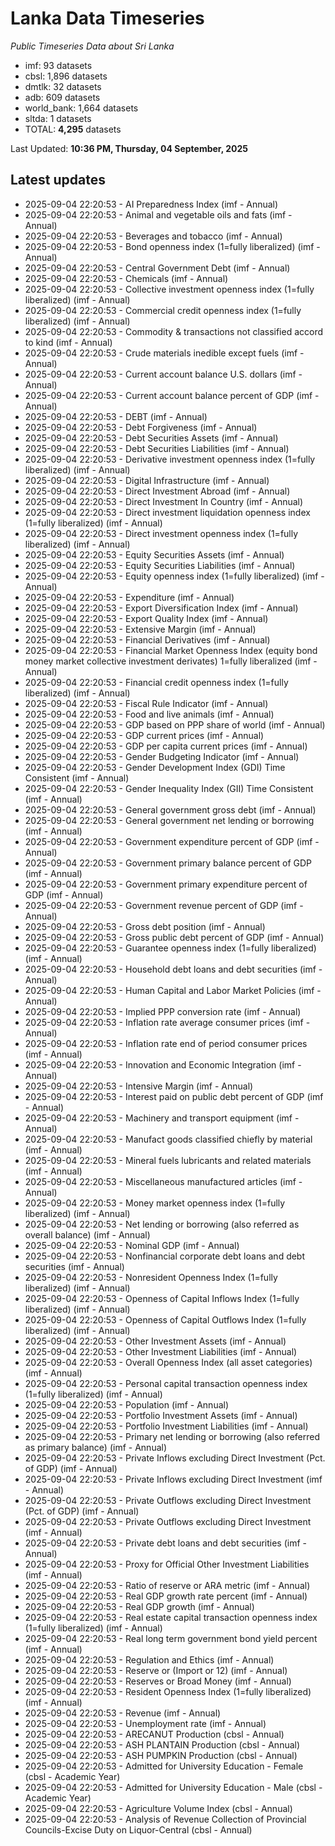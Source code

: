 # Lanka Data Timeseries
*Public Timeseries Data about Sri Lanka*

* imf: 93 datasets
* cbsl: 1,896 datasets
* dmtlk: 32 datasets
* adb: 609 datasets
* world_bank: 1,664 datasets
* sltda: 1 datasets
* TOTAL: **4,295** datasets

Last Updated: **10:36 PM, Thursday, 04 September, 2025**

## Latest updates

* 2025-09-04 22:20:53 - AI Preparedness Index (imf - Annual)
* 2025-09-04 22:20:53 - Animal and vegetable oils and fats (imf - Annual)
* 2025-09-04 22:20:53 - Beverages and tobacco (imf - Annual)
* 2025-09-04 22:20:53 - Bond openness index (1=fully liberalized) (imf - Annual)
* 2025-09-04 22:20:53 - Central Government Debt (imf - Annual)
* 2025-09-04 22:20:53 - Chemicals (imf - Annual)
* 2025-09-04 22:20:53 - Collective investment openness index (1=fully liberalized) (imf - Annual)
* 2025-09-04 22:20:53 - Commercial credit openness index (1=fully liberalized) (imf - Annual)
* 2025-09-04 22:20:53 - Commodity & transactions not classified accord to kind (imf - Annual)
* 2025-09-04 22:20:53 - Crude materials inedible except fuels (imf - Annual)
* 2025-09-04 22:20:53 - Current account balance U.S. dollars (imf - Annual)
* 2025-09-04 22:20:53 - Current account balance percent of GDP (imf - Annual)
* 2025-09-04 22:20:53 - DEBT (imf - Annual)
* 2025-09-04 22:20:53 - Debt Forgiveness (imf - Annual)
* 2025-09-04 22:20:53 - Debt Securities Assets (imf - Annual)
* 2025-09-04 22:20:53 - Debt Securities Liabilities (imf - Annual)
* 2025-09-04 22:20:53 - Derivative investment openness index (1=fully liberalized) (imf - Annual)
* 2025-09-04 22:20:53 - Digital Infrastructure (imf - Annual)
* 2025-09-04 22:20:53 - Direct Investment Abroad (imf - Annual)
* 2025-09-04 22:20:53 - Direct Investment In Country (imf - Annual)
* 2025-09-04 22:20:53 - Direct investment liquidation openness index (1=fully liberalized) (imf - Annual)
* 2025-09-04 22:20:53 - Direct investment openness index (1=fully liberalized) (imf - Annual)
* 2025-09-04 22:20:53 - Equity Securities Assets (imf - Annual)
* 2025-09-04 22:20:53 - Equity Securities Liabilities (imf - Annual)
* 2025-09-04 22:20:53 - Equity openness index (1=fully liberalized) (imf - Annual)
* 2025-09-04 22:20:53 - Expenditure (imf - Annual)
* 2025-09-04 22:20:53 - Export Diversification Index (imf - Annual)
* 2025-09-04 22:20:53 - Export Quality Index (imf - Annual)
* 2025-09-04 22:20:53 - Extensive Margin (imf - Annual)
* 2025-09-04 22:20:53 - Financial Derivatives (imf - Annual)
* 2025-09-04 22:20:53 - Financial Market Openness Index (equity bond money market collective investment derivates) 1=fully liberalized (imf - Annual)
* 2025-09-04 22:20:53 - Financial credit openness index (1=fully liberalized) (imf - Annual)
* 2025-09-04 22:20:53 - Fiscal Rule Indicator (imf - Annual)
* 2025-09-04 22:20:53 - Food and live animals (imf - Annual)
* 2025-09-04 22:20:53 - GDP based on PPP share of world (imf - Annual)
* 2025-09-04 22:20:53 - GDP current prices (imf - Annual)
* 2025-09-04 22:20:53 - GDP per capita current prices (imf - Annual)
* 2025-09-04 22:20:53 - Gender Budgeting Indicator (imf - Annual)
* 2025-09-04 22:20:53 - Gender Development Index (GDI) Time Consistent (imf - Annual)
* 2025-09-04 22:20:53 - Gender Inequality Index (GII) Time Consistent (imf - Annual)
* 2025-09-04 22:20:53 - General government gross debt (imf - Annual)
* 2025-09-04 22:20:53 - General government net lending or borrowing (imf - Annual)
* 2025-09-04 22:20:53 - Government expenditure percent of GDP (imf - Annual)
* 2025-09-04 22:20:53 - Government primary balance percent of GDP (imf - Annual)
* 2025-09-04 22:20:53 - Government primary expenditure percent of GDP (imf - Annual)
* 2025-09-04 22:20:53 - Government revenue percent of GDP (imf - Annual)
* 2025-09-04 22:20:53 - Gross debt position (imf - Annual)
* 2025-09-04 22:20:53 - Gross public debt percent of GDP (imf - Annual)
* 2025-09-04 22:20:53 - Guarantee openness index (1=fully liberalized) (imf - Annual)
* 2025-09-04 22:20:53 - Household debt loans and debt securities (imf - Annual)
* 2025-09-04 22:20:53 - Human Capital and Labor Market Policies (imf - Annual)
* 2025-09-04 22:20:53 - Implied PPP conversion rate (imf - Annual)
* 2025-09-04 22:20:53 - Inflation rate average consumer prices (imf - Annual)
* 2025-09-04 22:20:53 - Inflation rate end of period consumer prices (imf - Annual)
* 2025-09-04 22:20:53 - Innovation and Economic Integration (imf - Annual)
* 2025-09-04 22:20:53 - Intensive Margin (imf - Annual)
* 2025-09-04 22:20:53 - Interest paid on public debt percent of GDP (imf - Annual)
* 2025-09-04 22:20:53 - Machinery and transport equipment (imf - Annual)
* 2025-09-04 22:20:53 - Manufact goods classified chiefly by material (imf - Annual)
* 2025-09-04 22:20:53 - Mineral fuels lubricants and related materials (imf - Annual)
* 2025-09-04 22:20:53 - Miscellaneous manufactured articles (imf - Annual)
* 2025-09-04 22:20:53 - Money market openness index (1=fully liberalized) (imf - Annual)
* 2025-09-04 22:20:53 - Net lending or borrowing (also referred as overall balance) (imf - Annual)
* 2025-09-04 22:20:53 - Nominal GDP (imf - Annual)
* 2025-09-04 22:20:53 - Nonfinancial corporate debt loans and debt securities (imf - Annual)
* 2025-09-04 22:20:53 - Nonresident Openness Index (1=fully liberalized) (imf - Annual)
* 2025-09-04 22:20:53 - Openness of Capital Inflows Index (1=fully liberalized) (imf - Annual)
* 2025-09-04 22:20:53 - Openness of Capital Outflows Index (1=fully liberalized) (imf - Annual)
* 2025-09-04 22:20:53 - Other Investment Assets (imf - Annual)
* 2025-09-04 22:20:53 - Other Investment Liabilities (imf - Annual)
* 2025-09-04 22:20:53 - Overall Openness Index (all asset categories) (imf - Annual)
* 2025-09-04 22:20:53 - Personal capital transaction openness index (1=fully liberalized) (imf - Annual)
* 2025-09-04 22:20:53 - Population (imf - Annual)
* 2025-09-04 22:20:53 - Portfolio Investment Assets (imf - Annual)
* 2025-09-04 22:20:53 - Portfolio Investment Liabilities (imf - Annual)
* 2025-09-04 22:20:53 - Primary net lending or borrowing (also referred as primary balance) (imf - Annual)
* 2025-09-04 22:20:53 - Private Inflows excluding Direct Investment (Pct. of GDP) (imf - Annual)
* 2025-09-04 22:20:53 - Private Inflows excluding Direct Investment (imf - Annual)
* 2025-09-04 22:20:53 - Private Outflows excluding Direct Investment (Pct. of GDP) (imf - Annual)
* 2025-09-04 22:20:53 - Private Outflows excluding Direct Investment (imf - Annual)
* 2025-09-04 22:20:53 - Private debt loans and debt securities (imf - Annual)
* 2025-09-04 22:20:53 - Proxy for Official Other Investment Liabilities (imf - Annual)
* 2025-09-04 22:20:53 - Ratio of reserve or ARA metric (imf - Annual)
* 2025-09-04 22:20:53 - Real GDP growth rate percent (imf - Annual)
* 2025-09-04 22:20:53 - Real GDP growth (imf - Annual)
* 2025-09-04 22:20:53 - Real estate capital transaction openness index (1=fully liberalized) (imf - Annual)
* 2025-09-04 22:20:53 - Real long term government bond yield percent (imf - Annual)
* 2025-09-04 22:20:53 - Regulation and Ethics (imf - Annual)
* 2025-09-04 22:20:53 - Reserve or (Import or 12) (imf - Annual)
* 2025-09-04 22:20:53 - Reserves or Broad Money (imf - Annual)
* 2025-09-04 22:20:53 - Resident Openness Index (1=fully liberalized) (imf - Annual)
* 2025-09-04 22:20:53 - Revenue (imf - Annual)
* 2025-09-04 22:20:53 - Unemployment rate (imf - Annual)
* 2025-09-04 22:20:53 - ARECANUT Production (cbsl - Annual)
* 2025-09-04 22:20:53 - ASH PLANTAIN Production (cbsl - Annual)
* 2025-09-04 22:20:53 - ASH PUMPKIN Production (cbsl - Annual)
* 2025-09-04 22:20:53 - Admitted for University Education - Female (cbsl - Academic Year)
* 2025-09-04 22:20:53 - Admitted for University Education - Male (cbsl - Academic Year)
* 2025-09-04 22:20:53 - Agriculture Volume Index (cbsl - Annual)
* 2025-09-04 22:20:53 - Analysis of Revenue Collection of Provincial Councils-Excise Duty on Liquor-Central (cbsl - Annual)